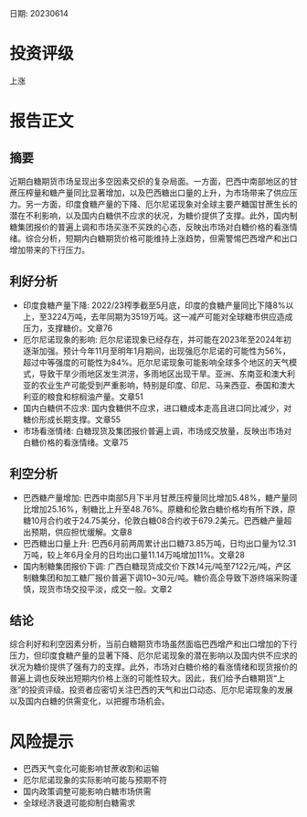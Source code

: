 
日期: 20230614

# 投资评级

上涨

# 报告正文

## 摘要

近期白糖期货市场呈现出多空因素交织的复杂局面。一方面，巴西中南部地区的甘蔗压榨量和糖产量同比显著增加，以及巴西糖出口量的上升，为市场带来了供应压力。另一方面，印度食糖产量的下降、厄尔尼诺现象对全球主要产糖国甘蔗生长的潜在不利影响，以及国内白糖供不应求的状况，为糖价提供了支撑。此外，国内制糖集团报价的普遍上调和市场买涨不买跌的心态，反映出市场对白糖价格的看涨情绪。综合分析，短期内白糖期货价格可能维持上涨趋势，但需警惕巴西增产和出口增加带来的下行压力。

## 利好分析

* 印度食糖产量下降: 2022/23榨季截至5月底，印度的食糖产量同比下降8%以上，至3224万吨，去年同期为3519万吨。这一减产可能对全球糖市供应造成压力，支撑糖价。文章76
* 厄尔尼诺现象的影响: 厄尔尼诺现象已经存在，并可能在2023年至2024年初逐渐加强。预计今年11月至明年1月期间，出现强厄尔尼诺的可能性为56%，超过中等强度的可能性为84%。厄尔尼诺现象可能影响全球多个地区的天气模式，导致干旱少雨地区发生洪涝，多雨地区出现干旱。亚洲、东南亚和澳大利亚的农业生产可能受到严重影响，特别是印度、印尼、马来西亚、泰国和澳大利亚的粮食和棕榈油产量。文章51
* 国内白糖供不应求: 国内食糖供不应求，进口糖成本走高且进口同比减少，对糖价形成长期支撑。文章55
* 市场看涨情绪: 白糖现货及集团报价普遍上调，市场成交放量，反映出市场对白糖价格的看涨情绪。文章75

## 利空分析

* 巴西糖产量增加: 巴西中南部5月下半月甘蔗压榨量同比增加5.48%，糖产量同比增加25.16%，制糖比上升至48.76%。原糖和伦敦白糖价格均有所下跌，原糖10月合约收于24.75美分，伦敦白糖08合约收于679.2美元。巴西糖产量超出预期，供应担忧缓解。文章8
* 巴西糖出口量上升: 巴西6月前两周累计出口糖73.85万吨，日均出口量为12.31万吨，较上年6月全月的日均出口量11.14万吨增加11%。文章28
* 国内制糖集团报价下调: 广西白糖现货成交价下跌14元/吨至7122元/吨，产区制糖集团和加工糖厂报价普遍下调10~30元/吨。糖价高企导致下游终端采购谨慎，现货市场交投平淡，成交一般。文章2

## 结论

综合利好和利空因素分析，当前白糖期货市场虽然面临巴西增产和出口增加的下行压力，但印度食糖产量的显著下降、厄尔尼诺现象的潜在影响以及国内供不应求的状况为糖价提供了强有力的支撑。此外，市场对白糖价格的看涨情绪和现货报价的普遍上调也反映出短期内价格上涨的可能性较大。因此，我们给予白糖期货“上涨”的投资评级。投资者应密切关注巴西的天气和出口动态、厄尔尼诺现象的发展以及国内白糖的供需变化，以把握市场机会。

# 风险提示

* 巴西天气变化可能影响甘蔗收割和运输
* 厄尔尼诺现象的实际影响可能与预期不符
* 国内政策调整可能影响白糖市场供需
* 全球经济衰退可能抑制白糖需求
